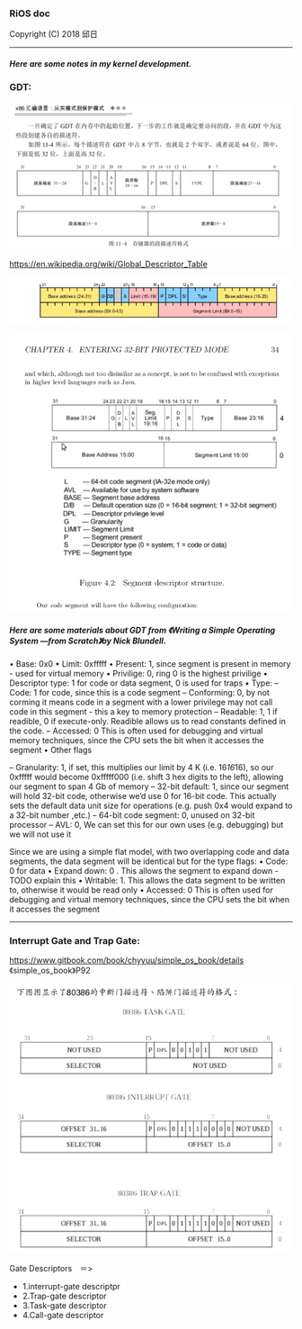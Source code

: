 ### RiOS doc

 Copyright (C) 2018 邱日

----------------------------------

##### Here are some notes in my kernel development.

### GDT:

![](gdt.png)

https://en.wikipedia.org/wiki/Global_Descriptor_Table



![](wiki_gdt.png)



![](os-dev.png)

##### Here are some materials about GDT from 《Writing a Simple Operating System —from Scratch》by Nick Blundell.

• Base: 0x0
• Limit: 0xfffff
• Present: 1, since segment is present in memory - used for virtual memory
• Privilige: 0, ring 0 is the highest privilige
• Descriptor type: 1 for code or data segment, 0 is used for traps
• Type:
– Code: 1 for code, since this is a code segment
– Conforming: 0, by not corming it means code in a segment with a lower
privilege may not call code in this segment - this a key to memory protection
– Readable: 1, 1 if readible, 0 if execute-only. Readible allows us to read
constants defined in the code.
– Accessed: 0 This is often used for debugging and virtual memory techniques,
since the CPU sets the bit when it accesses the segment
• Other flags

– Granularity: 1, if set, this multiplies our limit by 4 K (i.e. 16*16*16), so our
0xfffff would become 0xfffff000 (i.e. shift 3 hex digits to the left), allowing
our segment to span 4 Gb of memory
– 32-bit default: 1, since our segment will hold 32-bit code, otherwise we’d use
0 for 16-bit code. This actually sets the default data unit size for operations
(e.g. push 0x4 would expand to a 32-bit number ,etc.)
– 64-bit code segment: 0, unused on 32-bit processor
– AVL: 0, We can set this for our own uses (e.g. debugging) but we will not
use it

Since we are using a simple flat model, with two overlapping code and data segments,
the data segment will be identical but for the type flags:
• Code: 0 for data
• Expand down: 0 . This allows the segment to expand down - TODO
explain this
• Writable: 1. This allows the data segment to be written to, otherwise
it would be read only
• Accessed: 0 This is often used for debugging and virtual memory
techniques, since the CPU sets the bit when it accesses the segment



-----------------------------------------------------------------





### Interrupt Gate and Trap Gate:

https://www.gitbook.com/book/chyyuu/simple_os_book/details  《simple_os_book》P92  

![](interrupt_trap_gate.png)

Gate Descriptors　＝> 

-  1.interrupt-gate descriptpr
-  2.Trap-gate descriptor
-  3.Task-gate descriptor 
-  4.Call-gate descriptor